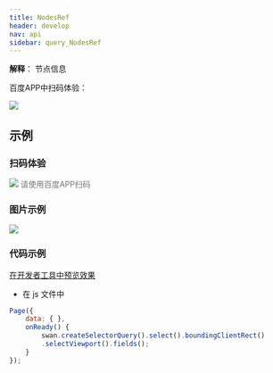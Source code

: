 ```yaml
---
title: NodesRef
header: develop
nav: api
sidebar: query_NodesRef
---
```


 

**解释**： 节点信息

 百度APP中扫码体验： 

<img src="https://b.bdstatic.com/miniapp/assets/images/doc_demo/fragment_boundingClientRect.png" class="demo-qrcode-image" />

## 示例

 
### 扫码体验

<div class='scan-code-container'>
    <img src="https://b.bdstatic.com/miniapp/assets/images/doc_demo/pages_setBackgroundColor.png" class="demo-qrcode-image" />
    <font color=#777 12px>请使用百度APP扫码</font>
</div>

###  图片示例  
<div class="m-doc-custom-examples">
    <div class="m-doc-custom-examples-correct">
        <img src="https://b.bdstatic.com/miniapp/image/boundingClientRect.gif">
    </div>
    <div class="m-doc-custom-examples-correct">
        <img src=" ">
    </div>
    <div class="m-doc-custom-examples-correct">
        <img src=" ">
    </div>     
</div>

### 代码示例 

<a href="swanide://fragment/992de6cef7a351346c7bb1505dd012131574516295619" title="在开发者工具中预览效果" target="_self">在开发者工具中预览效果</a>

* 在 js 文件中

```js
Page({
    data: { },
    onReady() {
        swan.createSelectorQuery().select().boundingClientRect()
        .selectViewport().fields();
    }
});
```